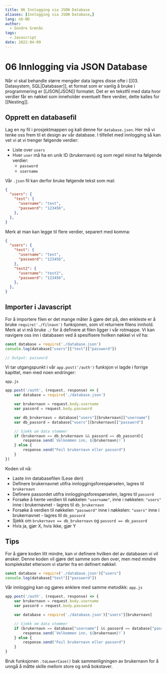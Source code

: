```yaml
---
title: 06 Innlogging via JSON Database
aliases: [Innlogging via JSON Database,]
lang: nb-NO
author:
  - Sondre Grønås
tags:
  - Javascript
date: 2022-04-09
---
```

# 06 Innlogging via JSON Database
Når vi skal behandle større mengder data lagres disse ofte i [[03. Datasystem, SQL|Databaser]], et format som er vanlig å bruke i programmering er [[JSON|JSON]] formatet. Det er en tekstfil med data hvor verdier får en nøkkel som inneholder eventuelt flere verdier, dette kalles for [[Nesting]].

## Opprett en databasefil
Lag en ny fil i prosjektmappen og kall denne for `database.json`. Her må vi tenke oss frem til et design av vår database. I tilfellet med innlogging så kan vet vi at vi trenger følgende verdier:
- Liste over `users`
- Hver `user` må ha en unik ID (brukernavn) og som regel minst ha følgende verdier:
	- `password`
	- `username`

Vår `.json` fil kan derfor bruke følgende tekst som mal:
```json
{
  "users": {
    "test": {
      "username": "test",
      "password": "123456",
    },
  },
}
```

Merk at man kan legge til flere verdier, separert med komma:
```json
{
  "users": {
    "test": {
      "username": "test",
      "password": "123456",
    },
    "test2": {
      "username": "test2",
      "password": "123456",
    },
  },
}
```

## Importer i Javascript
For å importere filen er det mange måter å gjøre det på, den enkleste er å bruke `require('./filnavn')` funksjonen, som vil returnere filens innhold. Merk at vi må bruke `./` for å definere at filen ligger i vår rotmappe. Vi kan navigere oss inn i databasen ved å spesifisere hvilken nøkkel vi vil ha:

```javascript
const database = require('./database.json')
console.log(database["users"]["test"]["password"])

// Output: password
```

Vi tar utgangspunkt i vår `app.post('/auth')` funksjon vi lagde i forrige kapittel, men med noen endringer:

`app.js`
```javascript
app.post('/auth', (request, response) => {
	var database = require('./database.json')

	var brukernavn = request.body.username
	var passord = request.body.password

	var db_brukernavn = database["users"][brukernavn]["username"]
	var db_passord = database["users"][brukernavn]["password"]

	// Sjekk om data stemmer
	if (brukernavn == db_brukernavn && passord == db_passord){
		response.send(`Velkommen inn, ${brukernavn}!`)
	} else {
		response.send("Feil brukernavn eller passord")
	}
})
```

Koden vil nå:
- Laste inn databasefilen (Lese den)
- Definere brukernavnet utifra innloggingsforespørselen, lagres til `brukernavn`
- Definere passordet utifra innloggingsforespørselen, lagres til `passord`
- Forsøke å hente verdien til nøkkelen `"username"`, inne i nøkkelen: `"users"` inne i brukernavnet - lagres til `db_brukernavn`
- Forsøke å verdien til nøkkelen `"password"` inne i nøkkelen: `"users"` inne i brukernavnet - lagres til `db_passord`
- Sjekk om `brukernavn == db_brukernavn` og `passord == db_passord`
- Hvis ja, gjør X, hvis ikke, gjør Y

## Tips
For å gjøre koden litt mindre, kan vi definere hvilken del av databasen vi vil ønsker. Denne koden vil gjøre det samme som den over, men med mindre kompleksitet ettersom vi starter fra en definert nøkkel:
```javascript
const database = require('./database.json')["users"]
console.log(database["test"]["password"])
```

Vår innlogging kan og gjøres enklere med samme metodikk:
`app.js`
```javascript
app.post('/auth', (request, response) => {
	var brukernavn = request.body.username
	var passord = request.body.password

	var database = require('./database.json')["users"][brukernavn]

	// Sjekk om data stemmer
	if (brukernavn == database["username"] && passord == database["password"]){
		response.send(`Velkommen inn, ${brukernavn}!`)
	} else {
		response.send("Feil brukernavn eller passord")
	}
}
```

Bruk funksjonen `.toLowerCase()` bak sammenligningen av brukernavn for å unngå å måtte skille mellom store og små bokstaver.